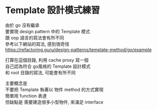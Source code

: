# Template 設計模式練習

由於 go 沒有繼承  
要實現 design pattern 中的 Template 模式  
跟 oop 語言的寫法會有所不同  
參考以下網站的寫法, 感到很奇怪  
<https://refactoring.guru/design-patterns/template-method/go/example>

打算在這個目錄, 利用 cache proxy 寫一個  
自己認為符合 go風格的 Template 設計模式  
和 root 目錄的寫法, 可能會有所不同  

主要概念是  
不要把 Template 執著以 物件 method 的方式實現  
簡單用 function 表達  
但缺點是 需要建造很多小型物件, 來滿足 interface  
